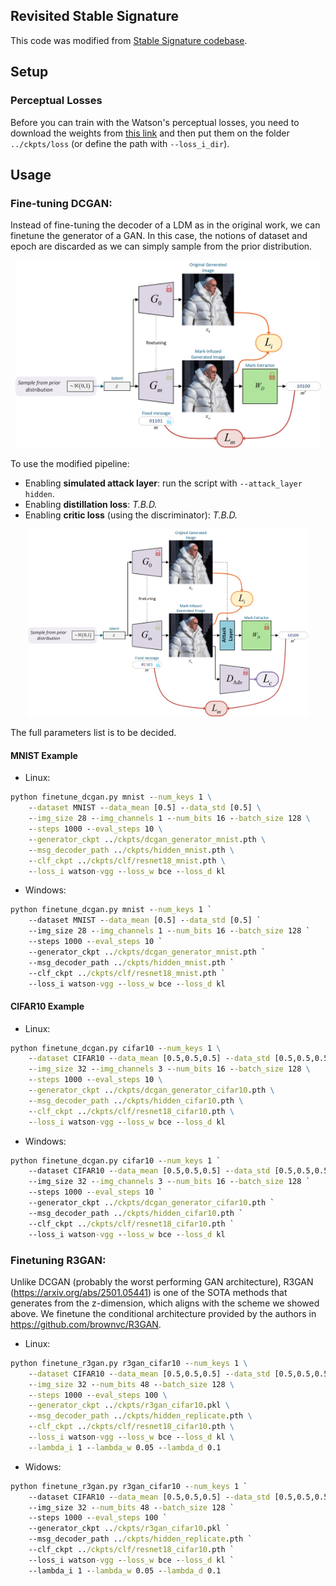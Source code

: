 Revisited Stable Signature
------

This code was modified from
[Stable Signature codebase](https://github.com/facebookresearch/stable_signature).

## Setup

### Perceptual Losses

Before you can train with the Watson's perceptual losses, you need to download the weights from
[this link](https://github.com/SteffenCzolbe/PerceptualSimilarity/tree/master/src/loss/weights)
and then put them on the folder `../ckpts/loss` (or define the path with `--loss_i_dir`).

## Usage

### Fine-tuning DCGAN:

Instead of fine-tuning the decoder of a LDM as in the original work, we can finetune the generator of a GAN.
In this case, the notions of dataset and epoch are discarded as we can simply sample from the prior distribution.

<p align="center">
<img src="../resources/gan_basic_pipeline.png" height="300"/>
</p>

To use the modified pipeline:
- Enabling **simulated attack layer**: run the script with `--attack_layer hidden`.
- Enabling **distillation loss**: _T.B.D._
- Enabling **critic loss** (using the discriminator): _T.B.D._

<p align="center">
<img src="../resources/gan_pipeline.png" height="300"/>
</p>

The full parameters list is to be decided.

#### MNIST Example

- Linux:
```cmd
python finetune_dcgan.py mnist --num_keys 1 \
    --dataset MNIST --data_mean [0.5] --data_std [0.5] \
    --img_size 28 --img_channels 1 --num_bits 16 --batch_size 128 \
    --steps 1000 --eval_steps 10 \
    --generator_ckpt ../ckpts/dcgan_generator_mnist.pth \
    --msg_decoder_path ../ckpts/hidden_mnist.pth \
    --clf_ckpt ../ckpts/clf/resnet18_mnist.pth \
    --loss_i watson-vgg --loss_w bce --loss_d kl
```
- Windows:
```cmd
python finetune_dcgan.py mnist --num_keys 1 `
    --dataset MNIST --data_mean [0.5] --data_std [0.5] `
    --img_size 28 --img_channels 1 --num_bits 16 --batch_size 128 `
    --steps 1000 --eval_steps 10 `
    --generator_ckpt ../ckpts/dcgan_generator_mnist.pth `
    --msg_decoder_path ../ckpts/hidden_mnist.pth `
    --clf_ckpt ../ckpts/clf/resnet18_mnist.pth `
    --loss_i watson-vgg --loss_w bce --loss_d kl
```

#### CIFAR10 Example

- Linux:
```cmd
python finetune_dcgan.py cifar10 --num_keys 1 \
    --dataset CIFAR10 --data_mean [0.5,0.5,0.5] --data_std [0.5,0.5,0.5] \
    --img_size 32 --img_channels 3 --num_bits 16 --batch_size 128 \
    --steps 1000 --eval_steps 10 \
    --generator_ckpt ../ckpts/dcgan_generator_cifar10.pth \
    --msg_decoder_path ../ckpts/hidden_cifar10.pth \
    --clf_ckpt ../ckpts/clf/resnet18_cifar10.pth \
    --loss_i watson-vgg --loss_w bce --loss_d kl
```
- Windows:
```cmd
python finetune_dcgan.py cifar10 --num_keys 1 `
    --dataset CIFAR10 --data_mean [0.5,0.5,0.5] --data_std [0.5,0.5,0.5] `
    --img_size 32 --img_channels 3 --num_bits 16 --batch_size 128 `
    --steps 1000 --eval_steps 10 `
    --generator_ckpt ../ckpts/dcgan_generator_cifar10.pth `
    --msg_decoder_path ../ckpts/hidden_cifar10.pth `
    --clf_ckpt ../ckpts/clf/resnet18_cifar10.pth `
    --loss_i watson-vgg --loss_w bce --loss_d kl
```

### Finetuning R3GAN:

Unlike DCGAN (probably the worst performing GAN architecture),
R3GAN (https://arxiv.org/abs/2501.05441) is one of the SOTA methods that generates from the z-dimension, which aligns
with the scheme we showed above.
We finetune the conditional architecture provided by the authors in https://github.com/brownvc/R3GAN.

- Linux:
```cmd
python finetune_r3gan.py r3gan_cifar10 --num_keys 1 \
    --dataset CIFAR10 --data_mean [0.5,0.5,0.5] --data_std [0.5,0.5,0.5] \
    --img_size 32 --num_bits 48 --batch_size 128 \
    --steps 1000 --eval_steps 100 \
    --generator_ckpt ../ckpts/r3gan_cifar10.pkl \
    --msg_decoder_path ../ckpts/hidden_replicate.pth \
    --clf_ckpt ../ckpts/clf/resnet18_cifar10.pth \
    --loss_i watson-vgg --loss_w bce --loss_d kl \
    --lambda_i 1 --lambda_w 0.05 --lambda_d 0.1
```
- Widows:
```cmd
python finetune_r3gan.py r3gan_cifar10 --num_keys 1 `
    --dataset CIFAR10 --data_mean [0.5,0.5,0.5] --data_std [0.5,0.5,0.5] `
    --img_size 32 --num_bits 48 --batch_size 128 `
    --steps 1000 --eval_steps 100 `
    --generator_ckpt ../ckpts/r3gan_cifar10.pkl `
    --msg_decoder_path ../ckpts/hidden_replicate.pth `
    --clf_ckpt ../ckpts/clf/resnet18_cifar10.pth `
    --loss_i watson-vgg --loss_w bce --loss_d kl `
    --lambda_i 1 --lambda_w 0.05 --lambda_d 0.1
```
